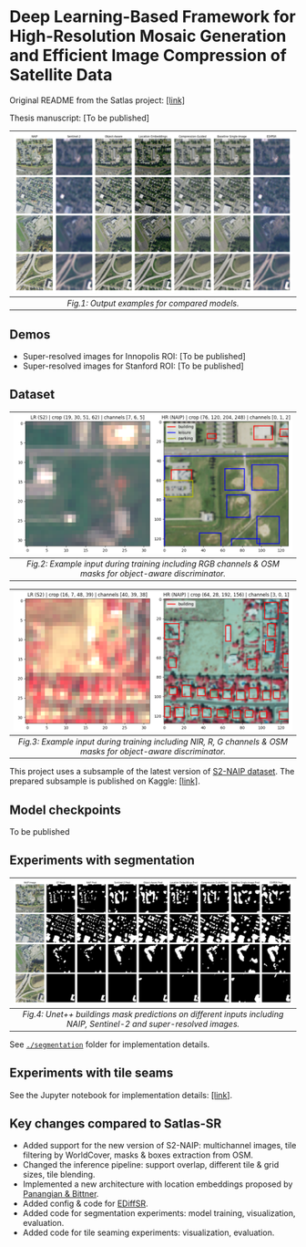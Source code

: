 # Deep Learning-Based Framework for High-Resolution Mosaic Generation and Efficient Image Compression of Satellite Data
Original README from the Satlas project: [[link]](satlas_README.md)

Thesis manuscript: [To be published]

| ![Super-resolved examples](segmentation/plots/inputs.png) |
|:---------------------------------------------------------:| 
|       *Fig.1: Output examples for compared models.*       |

## Demos
- Super-resolved images for Innopolis ROI: [To be published]
- Super-resolved images for Stanford ROI: [To be published]

## Dataset
|                                  ![RGB Input](figures/new/rgb_input.png)                                  |
|:---------------------------------------------------------------------------------------------------------:| 
| *Fig.2: Example input during training including RGB channels & OSM masks for object-aware discriminator.* |

|                                     ![NIR Input](figures/new/nir_input.png)                                     |
|:---------------------------------------------------------------------------------------------------------------:| 
| *Fig.3: Example input during training including NIR, R, G channels & OSM masks for object-aware discriminator.* |

This project uses a subsample of the latest version of [S2-NAIP dataset](https://huggingface.co/datasets/allenai/s2-naip). 
The prepared subsample is published on Kaggle: [[link]](https://www.kaggle.com/datasets/evgeniyivankin/s2-naip-5k-pairs-rgb-nir).

## Model checkpoints
<!-- TODO: tables with metrics -->
To be published
<!-- TODO: upload to HF/etc -->

## Experiments with segmentation
<!-- TODO: tables -->
|                              ![Segmentation examples](segmentation/plots/upp_masks.png)                              |
|:--------------------------------------------------------------------------------------------------------------------:| 
| *Fig.4: Unet++ buildings mask predictions on different inputs including NAIP, Sentinel-2 and super-resolved images.* |

See [`./segmentation`](segmentation) folder for implementation details.

## Experiments with tile seams
<!-- TODO: figures -->
<!-- TODO: tables -->

See the Jupyter notebook for implementation details: [[link]](notebooks/seaming_artifacts.ipynb).

## Key changes compared to Satlas-SR
- Added support for the new version of S2-NAIP: multichannel images, tile filtering by WorldCover, masks & boxes extraction from OSM. 
- Changed the inference pipeline: support overlap, different tile & grid sizes, tile blending.
- Implemented a new architecture with location embeddings proposed by [Panangian & Bittner](https://arxiv.org/abs/2501.15847).
- Added config & code for [EDiffSR](https://github.com/XY-boy/EDiffSR/).
- Added code for segmentation experiments: model training, visualization, evaluation.
- Added code for tile seaming experiments: visualization, evaluation.